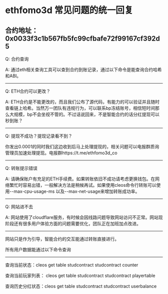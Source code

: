 # ethfomo3d 常见问题的统一回复
## 合约地址：0x0033f3c1b567fb5fc99cfbafe72f99167cf392d5

Q: 合约查询

A: 通过eth相关查询工具可以查到合约到账记录，通过以下命令是能查询合约哈希和ABI。

---

Q: ETH合约可以更改？

A: ETH合约是不能更改的，而且我们公布了源代码，有能力的可以验证并且随时查看链上哈希。当然万一团队有违规行为，可以联系bp冻结账号，相信短时间那么大规模，bp不会坐视不管的。不过话说回来，不是智能合约的话分红提现可以秒到账？

---

Q: 提现不成功？提现记录看不到？

你发出0.0001的同时我们这边收到后马上处理提现的，相关问题可以电报群质询管理员加速处理提现。电报群https://t.me/ethfomo3d_co

---

Q: 转账提示错误

A: 请确保账户有充足的ETH手续费。如果转账依旧不成功请考虑更换钱包。在网络繁忙时容易出错，一般解决方法是稍候再试。如果使用cleos命令行转账可以使用--max-cpu-usage-ms 以及--max-net-usage来增加转账成功率。

---

Q: 网站进不去

A: 网站使用了cloudflare服务，有时候会因线路问题导致网站访问不正常。网站现阶段还有很多用户体验方面的问题需要优化，团队正在加班加点改进。

---

网站只是作为引导，智能合约的交互能通过转账直接进行。

所有用户数据能通过以下命令查询

---

查询当前状态：cleos get table studcontract studcontract counter

查询当前玩家列表： cleos get table studcontract studcontract playertable

查询历史分红状态：cleos get table studcontract studcontract userbalance
